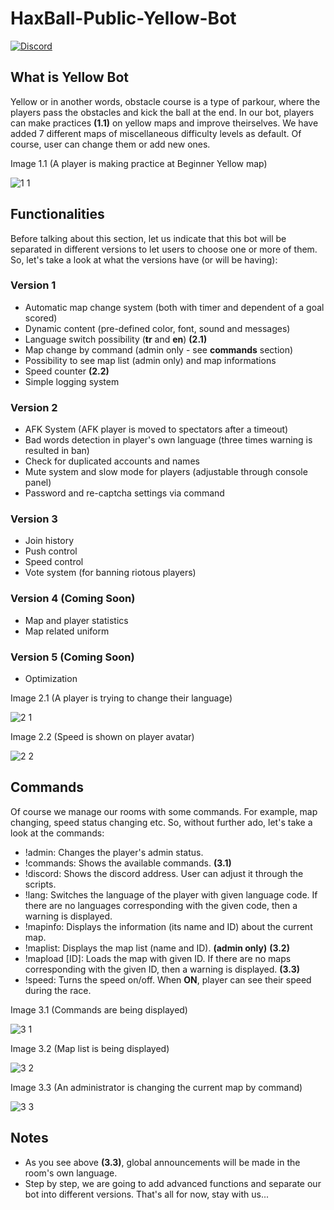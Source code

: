 # HaxBall-Public-Yellow-Bot

<a href="https://discord.gg/t6Wvbqk"><img alt="Discord" src="https://img.shields.io/discord/536193210096156682?color=blue&label=DEVELOPER%27S%20DISCORD"></a>

## What is Yellow Bot
Yellow or in another words, obstacle course is a type of parkour, where the players pass the obstacles and kick the ball at the end. In our bot, players can make practices **(1.1)** on yellow maps and improve theirselves. We have added 7 different maps of miscellaneous difficulty levels as default. Of course, user can change them or add new ones.

Image 1.1 (A player is making practice at Beginner Yellow map)

![1 1](https://user-images.githubusercontent.com/68077608/158394557-c8bff7bf-943a-48dd-8248-2a37432511ee.PNG)

## Functionalities
Before talking about this section, let us indicate that this bot will be separated in different versions to let users to choose one or more of them. So, let's take a look at what the versions have (or will be having):

### Version 1
* Automatic map change system (both with timer and dependent of a goal scored)
* Dynamic content (pre-defined color, font, sound and messages)
* Language switch possibility (**tr** and **en**) **(2.1)**
* Map change by command (admin only - see **commands** section)
* Possibility to see map list (admin only) and map informations
* Speed counter **(2.2)**
* Simple logging system

### Version 2
* AFK System (AFK player is moved to spectators after a timeout)
* Bad words detection in player's own language (three times warning is resulted in ban)
* Check for duplicated accounts and names
* Mute system and slow mode for players (adjustable through console panel)
* Password and re-captcha settings via command

### Version 3
* Join history
* Push control
* Speed control
* Vote system (for banning riotous players)

### Version 4 (Coming Soon)
* Map and player statistics
* Map related uniform

### Version 5 (Coming Soon)
* Optimization

Image 2.1 (A player is trying to change their language)

![2 1](https://user-images.githubusercontent.com/68077608/158397903-26f74825-c2f5-4e31-922d-6b3dd372e833.PNG)

Image 2.2 (Speed is shown on player avatar)

![2 2](https://user-images.githubusercontent.com/68077608/158397907-47f2f178-24e0-4515-abab-4286dd00feac.PNG)

## Commands
Of course we manage our rooms with some commands. For example, map changing, speed status changing etc. So, without further ado, let's take a look at the commands:

* !admin: Changes the player's admin status.
* !commands: Shows the available commands. **(3.1)**
* !discord: Shows the discord address. User can adjust it through the scripts.
* !lang: Switches the language of the player with given language code. If there are no languages corresponding with the given code, then a warning is displayed.
* !mapinfo: Displays the information (its name and ID) about the current map.
* !maplist: Displays the map list (name and ID). **(admin only)** **(3.2)**
* !mapload [ID]: Loads the map with given ID. If there are no maps corresponding with the given ID, then a warning is displayed. **(3.3)**
* !speed: Turns the speed on/off. When **ON**, player can see their speed during the race.

Image 3.1 (Commands are being displayed)

![3 1](https://user-images.githubusercontent.com/68077608/158399760-83cd618b-c421-4efe-ab81-ea00ac081d83.PNG)

Image 3.2 (Map list is being displayed)

![3 2](https://user-images.githubusercontent.com/68077608/158399777-a8a3931f-f0ea-43eb-90f1-46458602a97a.PNG)

Image 3.3 (An administrator is changing the current map by command)

![3 3](https://user-images.githubusercontent.com/68077608/158399806-906cfdf3-1e6f-4c21-8f8f-8a876a0b8437.PNG)

## Notes

* As you see above **(3.3)**, global announcements will be made in the room's own language.
* Step by step, we are going to add advanced functions and separate our bot into different versions. That's all for now, stay with us...
